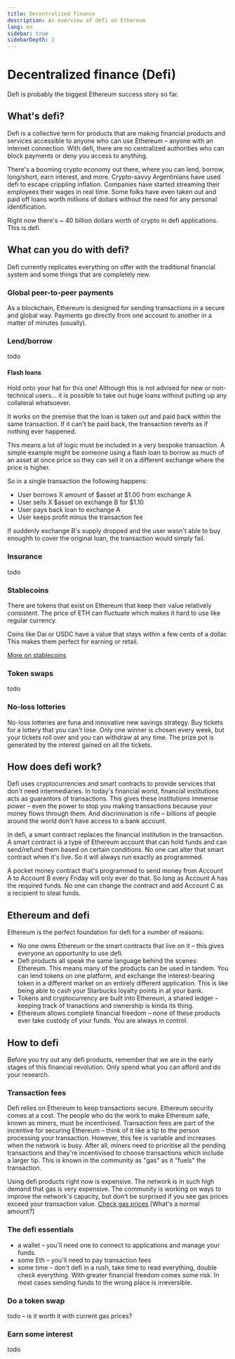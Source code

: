 ```yaml
---
title: Decentralized finance
description: An overview of defi on Ethereum
lang: en
sidebar: true
sidebarDepth: 2
---
```


# Decentralized finance (Defi)

Defi is probably the biggest Ethereum success story so far.

## What's defi?

Defi is a collective term for products that are making financial products and services accessible to anyone who can use Ethereum – anyone with an internet connection. With defi, there are no centralized authorities who can block payments or deny you access to anything.

There's a booming crypto economy out there, where you can lend, borrow, long/short, earn interest, and more. Crypto-savvy Argentinians have used defi to escape crippling inflation. Companies have started streaming their employees their wages in real time. Some folks have even taken out and paid off loans worth millions of dollars without the need for any personal identification.

Right now there's ~ 40 billion dollars worth of crypto in defi applications. This is defi.

## What can you do with defi?

Defi currently replicates everything on offer with the traditional financial system and some things that are completely new.

### Global peer-to-peer payments

As a blockchain, Ethereum is designed for sending transactions in a secure and global way. Payments go directly from one account to another in a matter of minutes (usually).

### Lend/borrow

todo

#### Flash loans

Hold onto your hat for this one! Although this is not advised for new or non-technical users... it is possible to take out huge loans without putting up any collateral whatsoever.

It works on the premise that the loan is taken out and paid back within the same transaction. If it can't be paid back, the transaction reverts as if nothing ever happened.

This means a lot of logic must be included in a very bespoke transaction. A simple example might be someone using a flash loan to borrow as much of an asset at once price so they can sell it on a different exchange where the price is higher.

So in a single transaction the following happens:

- User borrows X amount of $asset at $1.00 from exchange A
- User sells X $asset on exchange B for $1.10
- User pays back loan to exchange A
- User keeps profit minus the transaction fee

If suddenly exchange B's supply dropped and the user wasn't able to buy enoughh to cover the original loan, the transaction would simply fail.

### Insurance

todo

### Stablecoins

There are tokens that exist on Ethereum that keep their value relatively consistent. The price of ETH can fluctuate which makes it hard to use like regular currency.

Coins like Dai or USDC have a value that stays within a few cents of a dollar. This makes them perfect for earning or retail.

[More on stablecoins](/stablecoins)

### Token swaps

todo

### No-loss lotteries

No-loss lotteries are funa and innovative new savings strategy. Buy tickets for a lottery that you can't lose. Only one winner is chosen every week, but your tickets roll over and you can withdraw at any time. The prize pot is generated by the interest gained on all the tickets.

## How does defi work?

Defi uses cryptocurrencies and smart contracts to provide services that don't need intermediaries. In today's financial world, financial institutions acts as guarantors of transactions. This gives these institutions immense power – even the power to stop you making transactions because your money flows through them. And discrimination is rife – billions of people around the world don't have access to a bank account.

In defi, a smart contract replaces the financial institution in the transaction. A smart contract is a type of Ethereum account that can hold funds and can send/refund them based on certain conditions. No one can alter that smart contract when it's live. So it will always run exactly as programmed.

A pocket money contract that's programmed to send money from Account A to Account B every Friday will only ever do that. So long as Account A has the required funds. No one can change the contract and add Account C as a recipient to steal funds.

## Ethereum and defi

Ethereum is the perfect foundation for defi for a number of reasons:

- No one owns Ethereum or the smart contracts that live on it – this gives everyone an opportunity to use defi.
- Defi products all speak the same language behind the scenes: Ethereum. This means many of the products can be used in tandem. You can lend tokens on one platform, and exchange the interest-bearing token in a different market on an entirely different application. This is like being able to cash your Starbucks loyalty points in at your bank.
- Tokens and cryptocurrency are built into Ethereum, a shared ledger – keeping track of tranactions and ownership is kinda its thing.
- Ethereum allows complete financial freedom – none of these products ever take custody of your funds. You are always in control.

## How to defi

Before you try out any defi products, remember that we are in the early stages of this financial revolution. Only spend what you can afford and do your research.

### Transaction fees

Defi relies on Ethereum to keep transactions secure. Ethereum security comes at a cost. The people who do the work to make Ethereum safe, known as miners, must be incentivised. Transaction fees are part of the incentive for securing Ethereum – think of it like a tip to the person processing your transaction. However, this fee is variable and increases when the network is busy. After all, miners need to prioritise all the pending transactions and they're incentivised to choose transactions which include a larger tip. This is known in the community as "gas" as it "fuels" the transaction.

<InfoBanner isWarning emoji=":fuel_pump:">
    Using defi products right now is expensive. The network is in such high demand that gas is very expensive. The community is working on ways to improve the network's capacity, but don't be surprised if you see gas prices exceed your transaction value. 
    <a href="https://www.ethgasstation.info/">Check gas prices</a> [What's a normal amount?]
</InfoBanner>

### The defi essentials

- a wallet – you'll need one to connect to applications and manage your funds.
- some Eth – you'll need to pay transaction fees
- some time – don't defi in a rush, take time to read everything, double check everything. With greater financial freedom comes some risk. In most cases sending funds to the wrong place is irreversible.

### Do a token swap

todo – is it worth it with current gas prices?

### Earn some interest

todo
